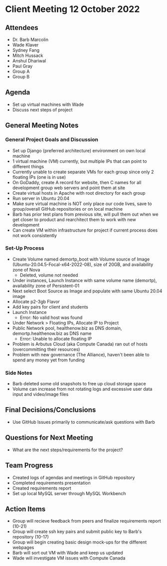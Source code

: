 # Client Meeting 12 October 2022

## Attendees
- Dr. Barb Marcolin
- Wade Klaver
- Sydney Fang
- Mitch Hussack
- Anshul Dhariwal
- Paul Gray
- Group A
- Group B

## Agenda
- Set up virtual machines with Wade
- Discuss next steps of project

## General Meeting Notes
### General Project Goals and Discussion
- Set up Django (preferred architecture) environment on own local machine
- 1 virtual machine (VM) currently, but multiple IPs that can point to different things
- Currently unable to create separate VMs for each group since only 2 floating IPs (one is in use)
- On GoDaddy, create A record for website, then C names for all development group web servers and point them at site
- Create virtual hosts in Apache with root directory for each group
- Run server in Ubuntu 20.04
- Make sure virtual machine is NOT only place our code lives, save to group/overall GitHub repositories or on local machine
- Barb has prior test plans from previous site, will pull them out when we get closer to product and rearchitect them to work with new development
- Can create VM within infrastructure for project if current process does not work consistently

### Set-Up Process
- Create Volume named demortp_boot with Volume source of Image (Ubuntu-20.04.5-Focal-x64-2022-08), size of 20GB, and availability zone of Nova
    - Deleted, volume not needed
- Under instances, Launch Instance with same volume name (demortp), availability zone of Persistent-01
- Next select Boot Source as Image and populate with same Ubuntu 20.04 image
- Allocate p2-3gb Flavor
- Add key pairs for client and students
- Launch Instance
    - Error: No valid host was found
- Under Network > Floating IPs, Allocate IP to Project
- Public Network pool, healthenow.biz as DNS domain, demortp.healthenow.biz as DNS name
    - Error: Unable to allocate floating IP
- Problem is Arbutus Cloud (aka Compute Canada) ran out of hosts (overcommitting their resources)
- Problem with new governance (The Alliance), haven't been able to spend any money yet from funding

### Side Notes
- Barb deleted some old snapshots to free up cloud storage space
- Volume can increase from not rotating logs and excessive user data input and video/image files

## Final Decisions/Conclusions
- Use GitHub Issues primarily to communicate/ask questions with Barb

## Questions for Next Meeting
- What are the next steps/requirements for the project?

## Team Progress
- Created logs of agendas and meetings in GitHub repository
- Completed requirements presentation
- Created requirements report
- Set up local MySQL server through MySQL Workbench

## Action Items
- Group will recieve feedback from peers and finalize requirements report (10-21)
- Group will create ssh key pairs and submit public key to Barb's repository (10-17)
- Group will begin creating basic design mock-ups for the different webpages
- Barb will sort out VM with Wade and keep us updated
- Wade will investigate VM issues with Compute Canada